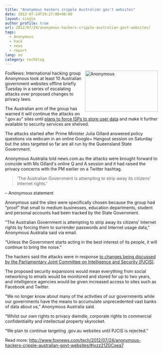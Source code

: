 ```yaml
---
title: "Anonymous hackers cripple Australian gov't websites"
date: 2012-07-24T19:27:00+00:00
layout: single
author_profile: true
url: 2012/07/24/anonymous-hackers-cripple-australian-govt-websites/
tags:
  - Anonymous
  - hack
  - news
  - report
lang: en
category: techblog
---
```

<a href="http://lh4.ggpht.com/-gPItVo2aKpI/UA7wHVh095I/AAAAAAAAGkY/Qmd0R1_1Lek/s1600-h/Anonymous%25255B4%25255D.jpg" target="_blank"><img title="Anonymous" border="0" alt="Anonymous" align="right" src="http://lh5.ggpht.com/-ew1Zr_3jLiU/UA7wJ3bjj3I/AAAAAAAAGkg/-bfII0jmZ3c/Anonymous_thumb%25255B2%25255D.jpg?imgmax=800" width="240" height="135" /></a>FoxNews: International hacking group Anonymous took at least 10 Australian government websites offline briefly Tuesday in a series of escalating attacks over proposed changes to privacy laws. 

The Australian arm of the group has warned it will continue the attacks on “.gov.au” sites until [plans to force ISPs to store user data](http://www.news.com.au/technology/govt-defends-need-to-keep-internet-data/story-e6frfro0-1226424390925) and make it further available to security services are shelved. 

The attacks started after Prime Minister Julia Gillard answered policy questions via webcam in an online Google+ Hangout session on Saturday but the sites targeted so far are all run by the Queensland State Government. 

Anonymous Australia told news.com.au the attacks were brought forward to coincide with Ms Gillard's online Q and A session and it had raised the privacy concerns with the PM earlier on a Twitter hashtag. 

> &#8216;The Australian Government is attempting to strip away its citizens’ Internet rights.'

&#8211; Anonymous statement 

Anonymous said the sites were specifically chosen because the group had “proof” that small to medium businesses, education departments, student and personal accounts had been tracked by the State Government. 

“The Australian Government is attempting to strip away its citizens’ Internet rights by forcing them to surrender passwords and Internet usage data,” Anonymous Australia said via email. 

“Unless the Government starts acting in the best interest of its people, it will continue to bring the noise.” 

The hackers said the attacks were in response [to changes being discussed by the Parliamentary Joint Committee on Intelligence and Security (PJCIS)](http://www.news.com.au/technology/govt-defends-need-to-keep-internet-data/story-e6frfro0-1226424390925). 

The proposed security expansions would mean everything from social networking to emails would be monitored and stored for up to two years, and intelligence agencies would be given increased access to sites such as Facebook and Twitter. 

“We no longer know about many of the activities of our governments while our governments have the means to accumulate unprecedented vast banks of data about us,” Anonymous Australia said. 

“Whilst our own rights to privacy dwindle, corporate rights to commercial confidentiality and intellectual property skyrocket. 

“We plan to continue targeting .gov.au websites until PJCIS is rejected.” 

Read more: <http://www.foxnews.com/tech/2012/07/24/anonymous-hackers-cripple-australian-govt-websites/#ixzz21ZGCxeq7>